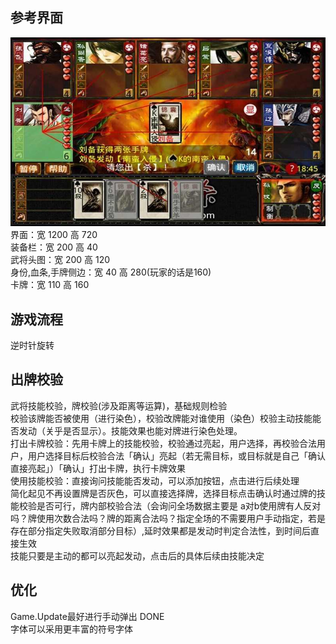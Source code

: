 ## 参考界面
![img.png](img.png)
界面：宽 1200 高 720<br>
装备栏：宽 200 高 40<br>
武将头图：宽 200 高 120<br>
身份,血条,手牌侧边：宽 40 高 280(玩家的话是160)<br>
卡牌：宽 110 高 160
## 游戏流程
逆时针旋转
## 出牌校验
武将技能校验，牌校验(涉及距离等运算)，基础规则检验<br>
校验该牌能否被使用（进行染色），校验改牌能对谁使用（染色）校验主动技能能否发动（关乎是否显示）。技能效果也能对牌进行染色处理。<br>
打出卡牌校验：先用卡牌上的技能校验，校验通过亮起，用户选择，再校验合法用户，用户选择目标后校验合法「确认」亮起（若无需目标，或目标就是自己「确认直接亮起」）「确认」打出卡牌，执行卡牌效果<br>
使用技能校验：直接询问技能能否发动，可以添加按钮，点击进行后续处理<br>
简化起见不再设置牌是否灰色，可以直接选择牌，选择目标点击确认时通过牌的技能校验是否可行，牌内部校验合法（会询问全场数据主要是 a对b使用牌有人反对吗？牌使用次数合法吗？牌的距离合法吗？指定全场的不需要用户手动指定，若是存在部分指定失败取消部分目标）,延时效果都是发动时判定合法性，到时间后直接生效<br>
技能只要是主动的都可以亮起发动，点击后的具体后续由技能决定<br>
## 优化
Game.Update最好进行手动弹出 DONE<br>
字体可以采用更丰富的符号字体